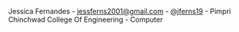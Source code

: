 Jessica Fernandes - jessferns2001@gmail.com - [@jferns19](https://github.com/jferns19) - Pimpri Chinchwad College Of Engineering - Computer

